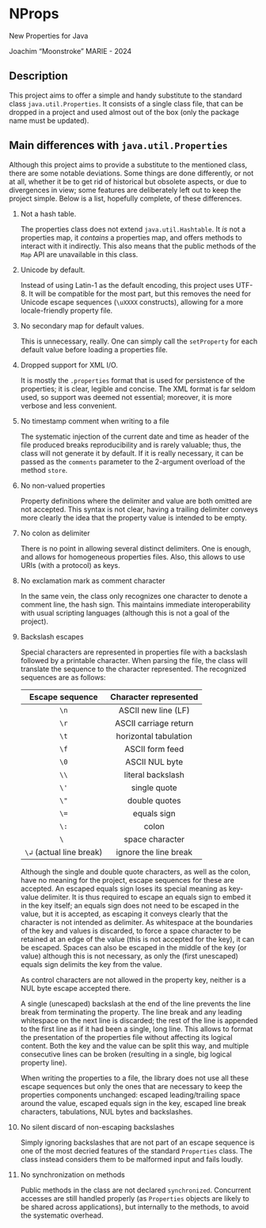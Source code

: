 # NProps

New Properties for Java

Joachim “Moonstroke” MARIE - 2024

## Description

This project aims to offer a simple and handy substitute to the standard class
`java.util.Properties`. It consists of a single class file, that can be dropped
in a project and used almost out of the box (only the package name must be
updated).

## Main differences with `java.util.Properties`

Although this project aims to provide a substitute to the mentioned class,
there are some notable deviations. Some things are done differently, or not at
all, whether it be to get rid of historical but obsolete aspects, or due to
divergences in view; some features are deliberately left out to keep the
project simple. Below is a list, hopefully complete, of these differences.

1. Not a hash table.

	The properties class does not extend `java.util.Hashtable`. It *is* not a
	properties map, it *contains* a properties map, and offers methods to
	interact with it indirectly. This also means that the public methods of the
	`Map` API are unavailable in this class.

2. Unicode by default.

	Instead of using Latin-1 as the default encoding, this project uses UTF-8.
	It will be compatible for the most part, but this removes the need for
	Unicode escape sequences (`\uXXXX` constructs), allowing for a more
	locale-friendly property file.

3. No secondary map for default values.

	This is unnecessary, really. One can simply call the `setProperty` for each
	default value before loading a properties file.

4. Dropped support for XML I/O.

	It is mostly the `.properties` format that is used for persistence of the
	properties; it is clear, legible and concise. The XML format is far seldom
	used, so support was deemed not essential; moreover, it is more verbose and
	less convenient.

5. No timestamp comment when writing to a file

	The systematic injection of the current date and time as header of the file
	produced breaks reproducibility and is rarely valuable; thus, the class will
	not generate it by default. If it is really necessary, it can be	passed as
	the `comments`	parameter to the 2-argument overload of the method `store`.

6. No non-valued properties

	Property definitions where the delimiter and value are both omitted are not
	accepted. This syntax is not clear, having a trailing delimiter conveys
	more clearly the idea that the property value is intended to be empty.

7. No colon as delimiter

	There is no point in allowing several distinct delimiters. One is enough,
	and allows for homogeneous properties files. Also, this allows to use URIs
	(with a protocol) as keys.

8. No exclamation mark as comment character

	In the same vein, the class only recognizes one character to denote a
	comment line, the hash sign. This maintains	immediate interoperability with
	usual scripting languages (although this is not a goal of the project).

9. Backslash escapes

	Special characters are represented in properties file with a backslash
	followed by a printable character. When parsing the file, the class will
	translate the sequence to the character represented. The recognized sequences
	are as follows:
	
	|    Escape sequence     |Character represented
	|:----------------------:|:-------------------:
	|         `\n`           | ASCII new line (LF)
	|         `\r`           |ASCII carriage return
	|         `\t`           |horizontal tabulation
	|         `\f`           |    ASCII form feed
	|         `\0`           |   ASCII NUL byte
	|         `\\`           |  literal backslash
	|         `\'`           |    single quote
	|         `\"`           |    double quotes
	|         `\=`           |     equals sign
	|         `\:`           |        colon
	|         `\ `           |   space character
	|`\↲` (actual line break)|ignore the line break

	Although the single and double quote characters, as well as the colon, have no
	meaning for the project, escape sequences for these are accepted.
	An escaped equals sign loses its special meaning as key-value delimiter. It is
	thus required to escape an equals sign to embed it in the key itself; an equals
	sign does not need to be escaped in the value, but it is accepted, as escaping
	it conveys clearly that the character is not intended as delimiter. As
	whitespace at the boundaries of the key and values is discarded, to force a
	space character to be retained at an edge of the value (this is not accepted
	for the key), it can be escaped. Spaces can also be escaped in the middle of
	the key (or value) although this is not necessary, as only the (first
	unescaped) equals sign delimits the key from the value.

	As control characters are not allowed in the property key, neither is a NUL
	byte escape accepted there.

	A single (unescaped) backslash at the end of the line prevents the line break
	from terminating the property. The line break and any leading whitespace on the
	next line is discarded; the rest of the line is appended to the first line as
	if it had been a single, long line. This allows to format the presentation of
	the properties file without affecting its logical content. Both the key and the
	value can be split this way, and multiple consecutive lines can be broken
	(resulting in a single, big logical property line).

	When writing the properties to a file, the library does not use all these
	escape sequences but only the ones that are necessary to keep the properties
	components unchanged: escaped leading/trailing space around the value, escaped
	equals sign in the key, escaped line break characters, tabulations, NUL bytes
	and backslashes.

10. No silent discard of non-escaping backslashes

	Simply ignoring backslashes that are not part of an escape sequence is one
	of the most decried features of the standard `Properties` class. The class
	instead considers them to be malformed input and fails loudly.

11. No synchronization on methods

	Public methods in the class are not declared `synchronized`. Concurrent
	accesses are still handled properly (as `Properties` objects are likely to be
	shared across applications), but internally to the methods, to avoid the
	systematic overhead.
